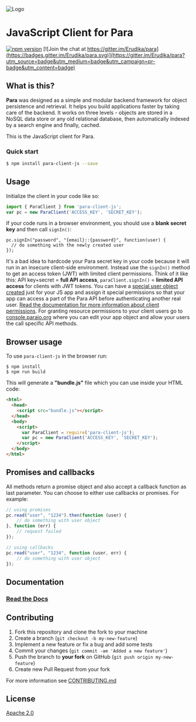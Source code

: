 ![Logo](https://s3-eu-west-1.amazonaws.com/org.paraio/para.png)

# JavaScript Client for Para

[![npm version](https://badge.fury.io/js/para-client-js.svg)](http://badge.fury.io/js/para-client-js)
[![Join the chat at https://gitter.im/Erudika/para](https://badges.gitter.im/Erudika/para.svg)](https://gitter.im/Erudika/para?utm_source=badge&utm_medium=badge&utm_campaign=pr-badge&utm_content=badge)

## What is this?

**Para** was designed as a simple and modular backend framework for object persistence and retrieval.
It helps you build applications faster by taking care of the backend. It works on three levels -
objects are stored in a NoSQL data store or any old relational database, then automatically indexed
by a search engine and finally, cached.

This is the JavaScript client for Para.

### Quick start

```sh
$ npm install para-client-js --save
```

## Usage

Initialize the client in your code like so:

```js
import { ParaClient } from 'para-client-js';
var pc = new ParaClient('ACCESS_KEY', 'SECRET_KEY');
```
If your code runs in a browser environment, you should use a **blank secret key** and then call `signIn()`:
```
pc.signIn("password", "{email}::{password}", function(user) {
  // do something with the newly created user
});
```

It's a bad idea to hardcode your Para secret key in your code because it will run in an insecure client-side environment. Instead use the `signIn()` method to get an access token (JWT) with limited client permissions. Think of it like this: API key+secret = **full API access**, `paraClient.signIn()` = **limited API access** for clients with JWT tokens. 
You can have a [special user object created](http://paraio.org/docs/#034-api-jwt-signin) just for your JS app and assign it special permissions so that your app can access a part of the Para API before authenticating another real user. [Read the documentation for more information about client permissions](http://paraio.org/docs/#012-permissions).
For granting resource permissions to your client users go to [console.paraio.org](https://console.paraio.org) where you can edit your app object and allow your users the call specific API methods.


## Browser usage

To use `para-client-js` in the browser run:

```
$ npm install
$ npm run build
```
This will generate a **"bundle.js"** file which you can use inside your HTML code:
```html
<html>
  <head>
    <script src="bundle.js"></script>
  </head>
  <body>
    <script>
      var ParaClient = require('para-client-js');
      var pc = new ParaClient('ACCESS_KEY', 'SECRET_KEY');
    </script>
  </body>
</html>
```

## Promises and callbacks

All methods return a promise object and also accept a callback function as last parameter.
You can choose to either use callbacks or promises. For example:

```js
// using promises
pc.read("user", "1234").then(function (user) {
	// do something with user object
}, function (err) {
	// request failed
});

// using callbacks
pc.read("user", "1234", function (user, err) {
	// do something with user object
});
```

## Documentation

### [Read the Docs](https://paraio.org/docs)

## Contributing

1. Fork this repository and clone the fork to your machine
2. Create a branch (`git checkout -b my-new-feature`)
3. Implement a new feature or fix a bug and add some tests
4. Commit your changes (`git commit -am 'Added a new feature'`)
5. Push the branch to **your fork** on GitHub (`git push origin my-new-feature`)
6. Create new Pull Request from your fork

For more information see [CONTRIBUTING.md](https://github.com/Erudika/para/blob/master/CONTRIBUTING.md)

## License
[Apache 2.0](LICENSE)
